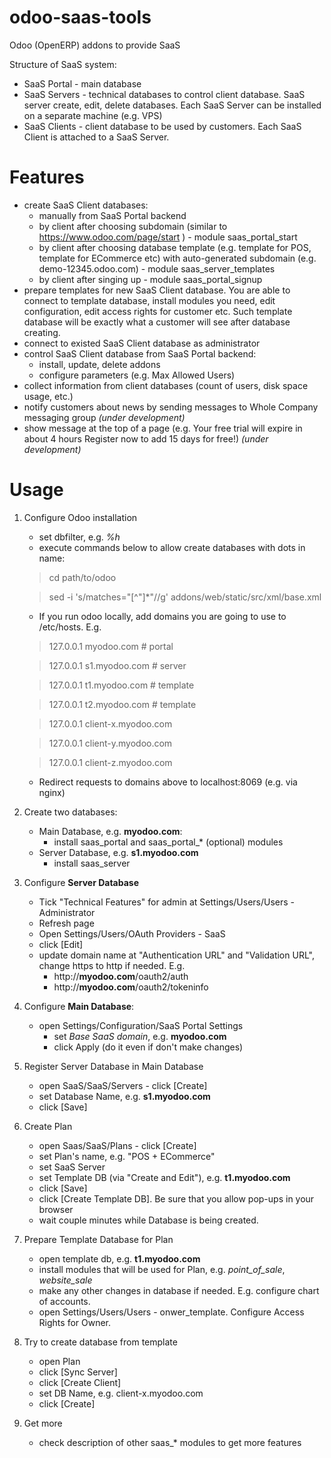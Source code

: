 odoo-saas-tools
=================
Odoo (OpenERP) addons to provide SaaS

Structure of SaaS system:

* SaaS Portal - main database
* SaaS Servers - technical databases to control client database. SaaS server create, edit, delete databases. Each SaaS Server can be installed on a separate machine (e.g. VPS)
* SaaS Clients - client database to be used by customers. Each SaaS Client is attached to a SaaS Server.

Features
========

* create SaaS Client databases:
  * manually from SaaS Portal backend
  * by client after choosing subdomain (similar to https://www.odoo.com/page/start ) - module saas_portal_start
  * by client after choosing database template (e.g. template for POS, template for ECommerce etc) with auto-generated subdomain (e.g. demo-12345.odoo.com) - module saas_server_templates
  * by client after singing up - module saas_portal_signup
* prepare templates for new SaaS Client database. You are able to connect to template database, install modules you need, edit configuration, edit access rights for customer etc. Such template database will be exactly what a customer will see after database creating.
* connect to existed SaaS Client database as administrator
* control SaaS Client database from SaaS Portal backend:
  * install, update, delete addons
  * configure parameters (e.g. Max Allowed Users)
* collect information from client databases (count of users, disk space usage, etc.)
* notify customers about news by sending messages to Whole Company messaging group *(under development)*
* show message at the top of a page (e.g. Your free trial will expire in about 4 hours  Register now to add 15 days for free!) *(under development)*

Usage
=====

1. Configure Odoo installation
   * set dbfilter, e.g. *%h*
   * execute commands below to allow create databases with dots in name:

   > cd path/to/odoo

   > sed -i 's/matches="[^"]*"//g' addons/web/static/src/xml/base.xml

   * If you run odoo locally, add domains you are going to use to /etc/hosts. E.g.

   > 127.0.0.1	myodoo.com # portal

   > 127.0.0.1	s1.myodoo.com # server

   > 127.0.0.1	t1.myodoo.com # template

   > 127.0.0.1	t2.myodoo.com # template

   > 127.0.0.1	client-x.myodoo.com

   > 127.0.0.1	client-y.myodoo.com

   > 127.0.0.1	client-z.myodoo.com

   * Redirect requests to domains above to localhost:8069 (e.g. via nginx)


2. Create two databases:

   * Main Database, e.g. **myodoo.com**:
     * install saas_portal and saas_portal_* (optional) modules
   * Server Database, e.g. **s1.myodoo.com**
     * install saas_server

3. Configure **Server Database**
   * Tick "Technical Features" for admin at Settings/Users/Users - Administrator
   * Refresh page
   * Open Settings/Users/OAuth Providers - SaaS
   * click [Edit]
   * update domain name at "Authentication URL" and "Validation URL", change https to http if needed. E.g.
     * http://**myodoo.com**/oauth2/auth
     * http://**myodoo.com**/oauth2/tokeninfo

4. Configure **Main Database**:
   * open Settings/Configuration/SaaS Portal Settings
     * set *Base SaaS domain*, e.g. **myodoo.com**
     * click Apply (do it even if don't make changes)

5. Register Server Database in Main Database
   * open SaaS/SaaS/Servers - click [Create]
   * set Database Name, e.g. **s1.myodoo.com**
   * click [Save]

6. Create Plan
   * open Saas/SaaS/Plans - click [Create]
   * set Plan's name, e.g. "POS + ECommerce"
   * set SaaS Server
   * set Template DB (via "Create and Edit"), e.g. **t1.myodoo.com**
   * click [Save]
   * click [Create Template DB]. Be sure that you allow pop-ups in your browser
   * wait couple minutes while Database is being created.

7. Prepare Template Database for Plan
   * open template db, e.g. **t1.myodoo.com**
   * install modules that will be used for Plan, e.g. *point_of_sale*, *website_sale*
   * make any other changes in database if needed. E.g. configure
     chart of accounts.
   * open Settings/Users/Users - onwer_template. Configure Access Rights for Owner.
	 
8. Try to create database from template
   * open Plan
   * click [Sync Server]
   * click [Create Client]
   * set DB Name, e.g. client-x.myodoo.com
   * click [Create]

9. Get more
   * check description of other saas_* modules to get more features
